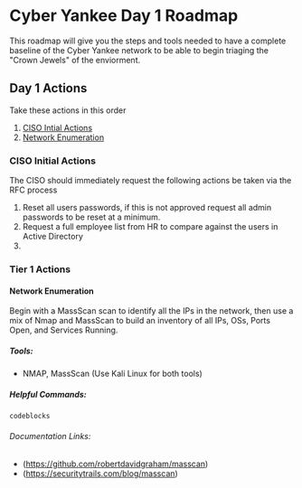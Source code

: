 # Cyber Yankee Day 1 Roadmap

This roadmap will give you the steps and tools needed to have a complete baseline of the Cyber Yankee network to be able to begin triaging the "Crown Jewels" of the enviorment. 

## Day 1 Actions

Take these actions in this order

1. [CISO Intial Actions](#ciso-initial-actions)
1. [Network Enumeration](#network-enumeration)


### CISO Initial Actions

The CISO should immediately request the following actions be taken via the RFC process

1. Reset all users passwords, if this is not approved request all admin passwords to be reset at a minimum.
1. Request a full employee list from HR to compare against the users in Active Directory
1. 

### Tier 1 Actions

#### Network Enumeration

Begin with a MassScan scan to identify all the IPs in the network, then use a mix of Nmap and MassScan to build an inventory of all IPs, OSs, Ports Open, and Services Running. 

##### Tools: 
- NMAP, MassScan (Use Kali Linux for both tools)

##### Helpful Commands:

```
codeblocks
```

###### Documentation Links:
- (https://github.com/robertdavidgraham/masscan)
- (https://securitytrails.com/blog/masscan)




